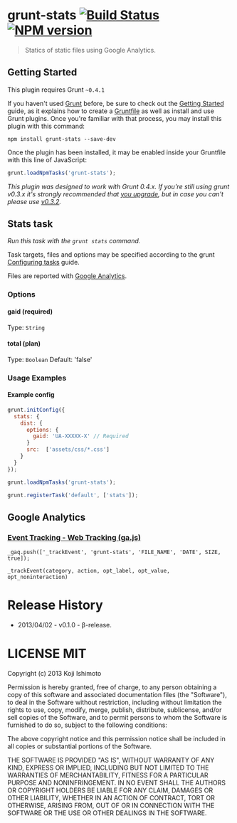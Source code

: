 # grunt-stats [![Build Status](https://secure.travis-ci.org/t32k/grunt-stats.png?branch=master)](http://travis-ci.org/t32k/grunt-stats) [![NPM version](https://badge.fury.io/js/grunt-stats.png)](http://badge.fury.io/js/grunt-stats)

> Statics of static files using Google Analytics.

## Getting Started
This plugin requires Grunt `~0.4.1`

If you haven't used [Grunt](http://gruntjs.com/) before, be sure to check out the [Getting Started](http://gruntjs.com/getting-started) guide, as it explains how to create a [Gruntfile](http://gruntjs.com/sample-gruntfile) as well as install and use Grunt plugins. Once you're familiar with that process, you may install this plugin with this command:

```shell
npm install grunt-stats --save-dev
```

Once the plugin has been installed, it may be enabled inside your Gruntfile with this line of JavaScript:

```js
grunt.loadNpmTasks('grunt-stats');
```

*This plugin was designed to work with Grunt 0.4.x. If you're still using grunt v0.3.x it's strongly recommended that [you upgrade](http://gruntjs.com/upgrading-from-0.3-to-0.4), but in case you can't please use [v0.3.2](https://github.com/gruntjs/grunt-cssmin/tree/grunt-0.3-stable).*


## Stats task
_Run this task with the `grunt stats` command._

Task targets, files and options may be specified according to the grunt [Configuring tasks](http://gruntjs.com/configuring-tasks) guide.

Files are reported with [Google Analytics](http://www.google.com/analytics/).

### Options

#### gaid (required)

Type: `String`

#### total (plan)

Type: `Boolean` Default: 'false'


### Usage Examples

#### Example config

```javascript
grunt.initConfig({
  stats: {
    dist: {
      options: {              
        gaid: 'UA-XXXXX-X' // Required
      }
      src:  ['assets/css/*.css']
    }
  }
});

grunt.loadNpmTasks('grunt-stats');

grunt.registerTask('default', ['stats']);
```

## Google Analytics

### [Event Tracking - Web Tracking (ga.js)](https://developers.google.com/analytics/devguides/collection/gajs/eventTrackerGuide)

`_gaq.push(['_trackEvent', 'grunt-stats', 'FILE_NAME', 'DATE', SIZE, true]);`

`_trackEvent(category, action, opt_label, opt_value, opt_noninteraction)`


# Release History

+ 2013/04/02 - v0.1.0 - β-release.


# LICENSE MIT

Copyright (c) 2013 Koji Ishimoto

Permission is hereby granted, free of charge, to any person
obtaining a copy of this software and associated documentation
files (the "Software"), to deal in the Software without
restriction, including without limitation the rights to use,
copy, modify, merge, publish, distribute, sublicense, and/or sell
copies of the Software, and to permit persons to whom the
Software is furnished to do so, subject to the following
conditions:

The above copyright notice and this permission notice shall be
included in all copies or substantial portions of the Software.

THE SOFTWARE IS PROVIDED "AS IS", WITHOUT WARRANTY OF ANY KIND,
EXPRESS OR IMPLIED, INCLUDING BUT NOT LIMITED TO THE WARRANTIES
OF MERCHANTABILITY, FITNESS FOR A PARTICULAR PURPOSE AND
NONINFRINGEMENT. IN NO EVENT SHALL THE AUTHORS OR COPYRIGHT
HOLDERS BE LIABLE FOR ANY CLAIM, DAMAGES OR OTHER LIABILITY,
WHETHER IN AN ACTION OF CONTRACT, TORT OR OTHERWISE, ARISING
FROM, OUT OF OR IN CONNECTION WITH THE SOFTWARE OR THE USE OR
OTHER DEALINGS IN THE SOFTWARE.
